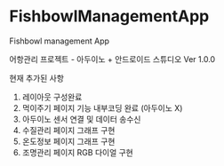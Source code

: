 # FishbowlManagementApp
Fishbowl management App

어항관리 프로젝트 - 아두이노 + 안드로이드 스튜디오 Ver 1.0.0

현재 추가된 사항
1. 레이아웃 구성완료
2. 먹이주기 페이지 기능 내부코딩 완료 (아두이노 X)
3. 아두이노 센서 연결 및 데이터 송수신
4. 수질관리 페이지 그래프 구현
5. 온도정보 페이지 그래프 구현
6. 조명관리 페이지 RGB 다이얼 구현
